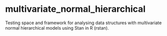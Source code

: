 # multivariate_normal_hierarchical
Testing space and framework for analysing data structures with multivariate normal hierarchical models using Stan in R (rstan).
